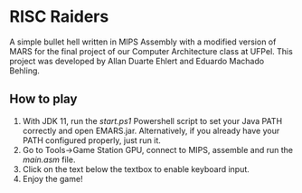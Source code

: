﻿# RISC Raiders
A simple bullet hell written in MIPS Assembly with a modified version of MARS for the final project of our Computer Architecture class at UFPel.
This project was developed by Allan Duarte Ehlert and Eduardo Machado Behling.

## How to play
1. With JDK 11, run the _start.ps1_ Powershell script to set your Java PATH correctly and open EMARS.jar. Alternatively, if you already have your PATH configured properly, just run it.
2. Go to Tools->Game Station GPU, connect to MIPS, assemble and run the _main.asm_ file.
3. Click on the text below the textbox to enable keyboard input.
4. Enjoy the game!
